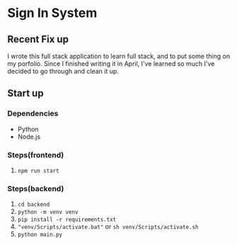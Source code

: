 # Sign In System
## Recent Fix up
I wrote this full stack application to learn full stack, and to put some thing on my porfolio. Since I finished writing it in April, I've learned so much I've decided to go through and clean it up.
## Start up
### Dependencies
- Python
- Node.js
### Steps(frontend)
1. `npm run start`
### Steps(backend)
1. `cd backend`
2. `python -m venv venv`
3. `pip install -r requirements.txt`
4. `"venv/Scripts/activate.bat"` or `sh venv/Scripts/activate.sh`
5. `python main.py`
